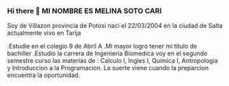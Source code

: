 ### Hi there 👋 MI NOMBRE ES MELINA SOTO CARI
Soy de Villazon provincia de Potosi naci el 22/03/2004 en la ciudad de Salta actualmente vivo en Tarija

.Estudie en el colegio 9 de Abril A
.Mi mayor logro tener mi titulo de bachiller
.Estudio la carrera de Ingenieria Biomedica voy en el segundo semestre curso las materias de : Calculo I, Ingles I, Quimica I, Antropologia y Introduccion a la Programacion.
La suerte viene cuando la preparcion encuentra la oportunidad.
